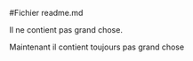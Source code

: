 #Fichier readme.md

Il ne contient pas grand chose.

Maintenant il contient toujours pas grand chose
